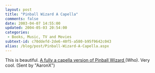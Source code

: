```yaml
---
layout: post
title: "Pinball Wizard A Capella"
comments: false
date: 2003-04-07 14:55:00
updated: 2004-05-03 20:54:00
categories:
 - Books, Music, TV and Movies
subtext-id: c70ddefd-2de6-40f5-a580-b95f9642c043
alias: /blog/post/Pinball-Wizard-A-Capella.aspx
---
```



This is beautiful. [A fully a capella version of Pinball Wizard ](http://www.gardenrecordings.com/wasteland/pinball.mp3)(Who). Very cool. (Sent by "AaronX")
